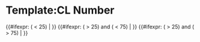 Template:CL Number
==================

{{\#ifexpr: ( &lt; 25) | }} {{\#ifexpr: ( &gt; 25) and ( &lt; 75) | }} {{\#ifexpr: ( &gt; 25) and ( &gt; 75) | }}
